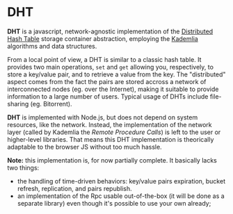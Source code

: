 # DHT

**DHT** is a javascript, network-agnostic implementation of the
[Distributed Hash Table](http://en.wikipedia.org/wiki/Distributed_hash_table)
storage container abstraction, employing the
[Kademlia](http://en.wikipedia.org/wiki/Kademlia) algorithms and data
structures.

From a local point of view, a DHT is similar to a classic hash table. It
provides two main operations, `set` and `get` allowing you, respectively,
to store a key/value pair, and to retrieve a value from the key. The
"distributed" aspect comes from the fact the pairs are stored accross a
network of interconnected nodes (eg. over the Internet), making it suitable
to provide information to a large number of users. Typical usage of DHTs
include file-sharing (eg. Bitorrent).

**DHT** is implemented with Node.js, but does not depend on system
resources, like the network. Instead, the implementation of the network layer
(called by Kademlia the *Remote Procedure Calls*) is left to the user or
higher-level libraries. That means this DHT implementation is theorically
adaptable to the browser JS without too much hassle.

**Note:** this implementation is, for now partially complete. It basically
lacks two things:

   * the handling of time-driven behaviors: key/value pairs expiration,
     bucket refresh, replication, and pairs republish.
   * an implementation of the Rpc usable out-of-the-box (it will be done as a
     separate library) even though it's possible to use your own already;